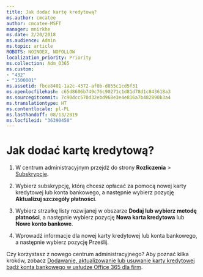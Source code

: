 ```yaml
---
title: Jak dodać kartę kredytową?
ms.author: cmcatee
author: cmcatee-MSFT
manager: mnirkhe
ms.date: 2/20/2018
ms.audience: Admin
ms.topic: article
ROBOTS: NOINDEX, NOFOLLOW
localization_priority: Priority
ms.collection: Adm_O365
ms.custom:
- "432"
- "1500001"
ms.assetid: fbce8401-1a2c-4372-af0b-d855c1cd5f31
ms.openlocfilehash: c65d8606b749c76c90271c1d81d78d1c843618a3
ms.sourcegitcommit: 7c90dcc570d32ebd968e3e4e816a7b482890b3a4
ms.translationtype: HT
ms.contentlocale: pl-PL
ms.lasthandoff: 08/13/2019
ms.locfileid: "36390450"
---
```

# <a name="how-do-i-add-a-credit-card"></a>Jak dodać kartę kredytową?

1. W centrum administracyjnym przejdź do strony **Rozliczenia** \> [Subskrypcje](https://go.microsoft.com/fwlink/p/?linkid=842054).

2. Wybierz subskrypcję, którą chcesz opłacać za pomocą nowej karty kredytowej lub konta bankowego, a następnie wybierz pozycję **Aktualizuj szczegóły płatności**.

3. Wybierz strzałkę listy rozwijanej w obszarze **Dodaj lub wybierz metodę płatności**, a następnie wybierz pozycję **Nowa karta kredytowa** lub **Nowe konto bankowe**.

4. Wprowadź informacje dla nowej karty kredytowej lub konta bankowego, a następnie wybierz pozycję Prześlij.

Czy korzystasz z nowego centrum administracyjnego? Aby poznać kilka kroków, zobacz [Dodawanie, aktualizowanie lub usuwanie karty kredytowej bądź konta bankowego w usłudze Office 365 dla firm](https://docs.microsoft.com/pl-PL/office365/admin/subscriptions-and-billing/add-update-or-remove-credit-card-or-bank-account).
